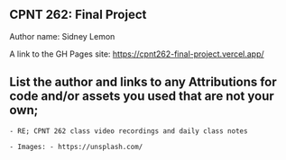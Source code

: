 ## CPNT 262: Final Project

Author name: Sidney Lemon

A link to the GH Pages site: https://cpnt262-final-project.vercel.app/

## List the author and links to any Attributions for code and/or assets you used that are not your own;

    - RE; CPNT 262 class video recordings and daily class notes

    - Images: - https://unsplash.com/
